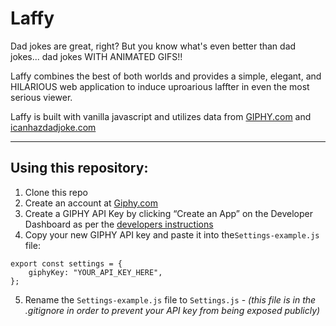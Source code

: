 # Laffy

Dad jokes are great, right? But you know what's even better than dad jokes... dad jokes WITH ANIMATED GIFS!!

Laffy combines the best of both worlds and provides a simple, elegant, and HILARIOUS web application to induce uproarious laffter in even the most serious viewer.

Laffy is built with vanilla javascript and utilizes data from [GIPHY.com](https://giphy.com/) and [icanhazdadjoke.com](https://icanhazdadjoke.com/)

<hr/>

## Using this repository:
1. Clone this repo
1. Create an account at [Giphy.com](https://developers.giphy.com/)
1. Create a GIPHY API Key by clicking “Create an App” on the Developer Dashboard as per the [developers instructions](https://developers.giphy.com/docs/api#quick-start-guide)
1. Copy your new GIPHY API key and paste it into the`Settings-example.js` file:
```
export const settings = {
    giphyKey: "YOUR_API_KEY_HERE",
};
```
5. Rename the `Settings-example.js` file to `Settings.js` - _(this file is in the .gitignore in order to prevent your API key from being exposed publicly)_
